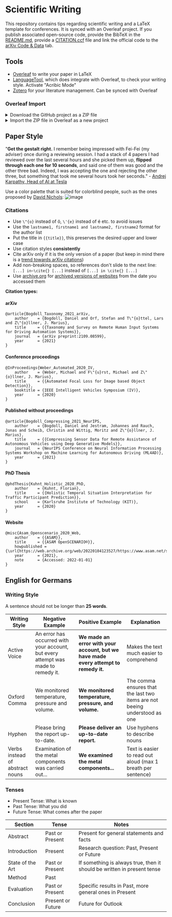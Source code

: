 # Scientific Writing

This repository contains tips regarding scientific writing and a LaTeX template for conferences. It is synced with an Overleaf project. If you publish associated open-source code, provide the BibTeX  in the [README.md](https://github.com/danijar/dreamerv2), provide a [CITATION.ccf](https://docs.github.com/en/repositories/managing-your-repositorys-settings-and-features/customizing-your-repository/about-citation-files) file and link the official code to the [arXiv Code & Data](https://blog.arxiv.org/2020/10/08/new-arxivlabs-feature-provides-instant-access-to-code/) tab.

## Tools

- [Overleaf](https://www.overleaf.com) to write your paper in LaTeX
- [LanguageTool](https://languagetool.org/de), which does integrate with Overleaf, to check your writing style. Activate  "Acribic Mode"
- [Zotero](https://www.zotero.org/) for your literature management. Can be synced with Overleaf

### Overleaf Import

<details>
  <summary markdown="span">Download the GitHub project as a ZIP file</summary>
   <img width="100%" src="https://user-images.githubusercontent.com/19552411/152166487-1fab3898-379d-45fa-990e-623c1b0c4d11.png">
</details>

<details>
  <summary markdown="span">Import the ZIP file in Overleaf as a new project</summary>
   <img width="100%" src="https://user-images.githubusercontent.com/19552411/152167259-0efd69e1-ec87-4af6-a37d-0c33b44328ba.png">
    <br/><br/>
   <img width="100%" src="https://user-images.githubusercontent.com/19552411/152167387-cda2a714-b1c0-4908-bce9-6e73e49132e0.png">
</details>

## Paper Style

"**Get the gestalt right.** I remember being impressed with Fei-Fei (my adviser) once during a reviewing session. I had a stack of 4 papers I had reviewed over the last several hours and she picked them up, **flipped through each one for 10 seconds**, and said one of them was good and the other three bad. Indeed, I was accepting the one and rejecting the other three, but something that took me several hours took her seconds." - [Andrej Karpathy, Head of AI at Tesla](http://karpathy.github.io/2016/09/07/phd/)

Use a color palette that is suited for colorblind people, such as the ones proposed by [David Nichols](https://davidmathlogic.com/colorblind/#%23D81B60-%231E88E5-%23FFC107-%23004D40):
![image](https://user-images.githubusercontent.com/19552411/149807873-16d2adab-aa74-48c8-a75b-fb3ae1ebd702.png)


### Citations

- Use `\"{o}` instead of ö, `\'{e}` instead of é etc. to avoid issues
- Use the `lastname1, firstname1 and lastname2, firstname2` format for the author list
- Put the title in `{{title}}`, this preserves the desired upper and lower case
- Use citation styles **consistently**
- Cite arXiv only if it is the only version of a paper (but keep in mind there is a [trend towards arXiv citations](https://github.com/danijar/dreamerv2))
- Add non-breaking spaces, so references don't slide to the next line: `[...] in~\cite{} [...]` instead of `[...] in \cite{} [...]` 
- Use [archive.org](https://archive.org/web/) for [archived versions of websites](https://help.archive.org/hc/en-us/articles/360001513491-Save-Pages-in-the-Wayback-Machine) from the date you accessed them

**Citation types:**
#### arXiv
```
@article{Bogdoll_Taxonomy_2021_arXiv,
    author    = {Bogdoll, Daniel and Orf, Stefan and T\"{o}ttel, Lars and Z\"{o}llner, J. Marius},
    title     = {{Taxonomy and Survey on Remote Human Input Systems for Driving Automation Systems}}, 
    journal   = {arXiv preprint:2109.08599},
    year      = {2021}
}
```

#### Conference proceedings
```
@InProceedings{Weber_Automated_2020_IV,
    author    = {Weber, Michael and F\"{u}rst, Michael and Z\"{o}llner, J. Marius},
    title     = {{Automated Focal Loss for Image based Object Detection}},
    booktitle = {IEEE Intelligent Vehicles Symposium (IV)},
    year      = {2020}
}
```

#### Published without proceedings
```
@article{Bogdoll_Compressing_2021_NeurIPS,
    author    = {Bogdoll, Daniel and Jestram, Johannes and Rauch, Jonas and Scheib, Christin and Wittig, Moritz and Z\"{o}llner, J. Marius},
    title     = {{Compressing Sensor Data for Remote Assistance of Autonomous Vehicles using Deep Generative Models}},
    journal   = {NeurIPS Conference on Neural Information Processing Systems Workshop on Machine Learning for Autonomous Driving (ML4AD)},
    year      = {2021}
}
```

#### PhD Thesis
```
@phdThesis{Kuhnt_Holistic_2020_PhD,
    author    = {Kuhnt, Florian},
    title     = {{Holistic Temporal Situation Interpretation for Traffic Participant Prediction}},
    school    = {Karlsruhe Institute of Technology (KIT)},
    year      = {2020}
}
```

#### Website
```
@misc{Asam_Openscenario_2020_Web,
    author    = {{ASAM}},
    title     = {{ASAM OpenSCENARIO®}},
    howpublished = {\url{https://web.archive.org/web/20220104123527/https://www.asam.net/standards/detail/openscenario/}},
    year      = {2021},
    note      = {Accessed: 2022-01-01}
}
```

## English for Germans

### Writing Style

A sentence should not be longer than **25 words**.

| Writing Style      | Negative Example | **Positive Example** | Explanation
| ----------- | ----------- | ----------- | ----------- | 
| Active Voice      | An error has occurred with your account, but every attempt was made to remedy it.       | **We made an error with your account, but we have made every attempt to remedy it.**       |   Makes the text much easier to comprehend     |
| Oxford Comma      | We monitored temperature, pressure and volume.       | **We monitored temperature, pressure, and volume.**       | The comma ensures that the last two items are not beeing understood as one       |
| Hyphen      | Please bring the report up-to-date.       | **Please deliver an up-to-date report.**       | Use hyphens to describe nouns       |
| Verbs instead of abstract nouns | Examination of the metal components was carried out... | **We examined the metal components...** | Text is easier to read out aloud (max 1 breath per sentence) | Parallel Structures | Our investigation has two goals: ° to discover root causes of production problems, ° eliminating uncertainties in design processes | **Our investigation has two goals: ° to discover root causes of production problems, ° to eliminate uncertainties in design processes** | Structured lists


### Tenses

- Present Tense: What is known
- Past Tense: What you did
- Future Tense: What comes after the paper

| Section      | Tense | Notes
| ----------- | ----------- | ----------- | 
| Abstract | Past or Present | Present for general statements and facts
| Introduction      | Present       | Research question: Past, Present or Future       |
| State of the Art      | Past or Present       | If something is always true, then it should be written in present tense       |
| Method      | Past       |        |
| Evaluation      | Past or Present       | Specific results in Past, more general ones in Present       |
| Conclusion      | Present or Future       | Future for Outlook       |

